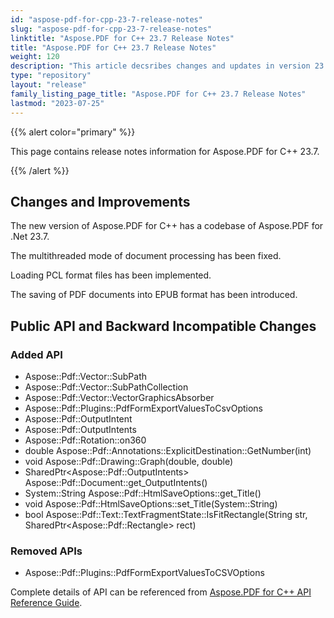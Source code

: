 ```yaml
---
id: "aspose-pdf-for-cpp-23-7-release-notes"
slug: "aspose-pdf-for-cpp-23-7-release-notes"
linktitle: "Aspose.PDF for C++ 23.7 Release Notes"
title: "Aspose.PDF for C++ 23.7 Release Notes"
weight: 120
description: "This article decsribes changes and updates in version 23.7 of Aspose.PDF for C++ library"
type: "repository"
layout: "release"
family_listing_page_title: "Aspose.PDF for C++ 23.7 Release Notes"
lastmod: "2023-07-25"
---
```

{{% alert color="primary" %}}

This page contains release notes information for Aspose.PDF for C++ 23.7.

{{% /alert %}}

## Changes and Improvements

The new version of Aspose.PDF for C++ has a codebase of Aspose.PDF for .Net 23.7.

The multithreaded mode of document processing has been fixed.

Loading PCL format files has been implemented.

The saving of PDF documents into EPUB format has been introduced.

## Public API and Backward Incompatible Changes

### Added API

* Aspose::Pdf::Vector::SubPath
* Aspose::Pdf::Vector::SubPathCollection
* Aspose::Pdf::Vector::VectorGraphicsAbsorber
* Aspose::Pdf::Plugins::PdfFormExportValuesToCsvOptions
* Aspose::Pdf::OutputIntent
* Aspose::Pdf::OutputIntents
* Aspose::Pdf::Rotation::on360
* double Aspose::Pdf::Annotations::ExplicitDestination::GetNumber(int)
* void Aspose::Pdf::Drawing::Graph(double, double)
* SharedPtr&lt;Aspose::Pdf::OutputIntents&gt; Aspose::Pdf::Document::get_OutputIntents() 
* System::String Aspose::Pdf::HtmlSaveOptions::get_Title()
* void Aspose::Pdf::HtmlSaveOptions::set_Title(System::String)
* bool Aspose::Pdf::Text::TextFragmentState::IsFitRectangle(String str, SharedPtr&lt;Aspose::Pdf::Rectangle&gt; rect)

### Removed APIs

* Aspose::Pdf::Plugins::PdfFormExportValuesToCSVOptions

Complete details of API can be referenced from [Aspose.PDF for C++ API Reference Guide](https://reference.aspose.com/pdf/cpp).
